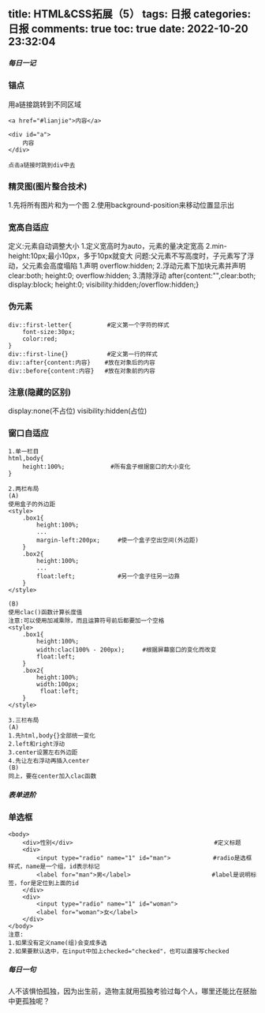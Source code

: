 title: HTML&CSS拓展（5）
tags: 日报
categories: 日报
comments: true
toc: true
date: 2022-10-20 23:32:04
---

##### 每日一记
### 锚点
用a链接跳转到不同区域
```
<a href="#lianjie">内容</a>

<div id="a">
    内容
</div>

点击a链接时跳到div中去
```

### 精灵图(图片整合技术)
1.先将所有图片和为一个图
2.使用background-position来移动位置显示出

### 宽高自适应
定义:元素自动调整大小
1.定义宽高时为auto，元素的量决定宽高
2.min-height:10px;最小10px，多于10px就变大
问题:父元素不写高度时，子元素写了浮动，父元素会高度塌陷
1.声明
overflow:hidden;
2.浮动元素下加块元素并声明
clear:both; height:0; overflow:hidden;
3.清除浮动
after{content:"",clear:both; display:block; height:0; visibility:hidden;/overflow:hidden;}

### 伪元素
```
div::first-letter{          #定义第一个字符的样式
    font-size:30px;
    color:red;
}
div::first-line{}           #定义第一行的样式
div::after{content:内容}    #放在对象后的内容
div::before{content:内容}   #放在对象前的内容
```

### 注意(隐藏的区别)
display:none(不占位)
visibility:hidden(占位)

### 窗口自适应
```
1.单一栏目
html,body{
    height:100%;             #所有盒子根据窗口的大小变化
}

2.两栏布局
(A)
使用盒子的外边距
<style>
    .box1{
        height:100%;
        ...
        margin-left:200px;     #使一个盒子空出空间(外边距)
    }
    .box2{
        height:100%;
        ...
        float:left;            #另一个盒子往另一边靠
    }
</style>

(B)
使用clac()函数计算长度值
注意:可以使用加减乘除，而且运算符号前后都要加一个空格
<style>
    .box1{
        height:100%;
        width:clac(100% - 200px);     #根据屏幕窗口的变化而改变
        float:left; 
    }
    .box2{
        height:100%;
        width:100px;
         float:left; 
    }
</style>

3.三栏布局
(A)
1.先html,body{}全部统一变化
2.left和right浮动
3.center设置左右外边距
4.先让左右浮动再插入center
(B)
同上，要在center加入clac函数
```

##### 表单进阶
### 单选框
```
<body>
    <div>性别</div>                                        #定义标题
    <div>
        <input type="radio" name="1" id="man">            #radio是选框样式，name是一个组，id表示标记
        <label for="man">男</label>                       #label是说明标签，for是定位到上面的id
    </div>
    <div>
        <input type="radio" name="1" id="woman">
        <label for="woman">女</label>
    </div>
</body>
注意:
1.如果没有定义name(组)会变成多选
2.如果要默认选中，在input中加上checked="checked"，也可以直接写checked
```
##### 每日一句
人不该惧怕孤独，因为出生前，造物主就用孤独考验过每个人，哪里还能比在胚胎中更孤独呢？